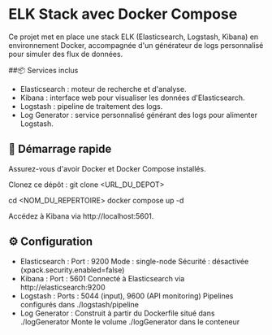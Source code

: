 # ELK Stack avec Docker Compose
Ce projet met en place une stack ELK (Elasticsearch, Logstash, Kibana) en environnement Docker, accompagnée d'un générateur de logs personnalisé pour simuler des flux de données.

##📦 Services inclus
- Elasticsearch : moteur de recherche et d'analyse.
- Kibana : interface web pour visualiser les données d'Elasticsearch.
- Logstash : pipeline de traitement des logs.
- Log Generator : service personnalisé générant des logs pour alimenter Logstash.​


## 🚀 Démarrage rapide
Assurez-vous d'avoir Docker et Docker Compose installés.​

Clonez ce dépôt :​
git clone <URL_DU_DEPOT>

cd <NOM_DU_REPERTOIRE>
docker compose up -d

Accédez à Kibana via http://localhost:5601.​

## ⚙️ Configuration
- Elasticsearch :
Port : 9200
Mode : single-node
Sécurité : désactivée (xpack.security.enabled=false)​
- Kibana :
Port : 5601
Connecté à Elasticsearch via http://elasticsearch:9200​
- Logstash :
Ports : 5044 (input), 9600 (API monitoring)
Pipelines configurés dans ./logstash/pipeline​
- Log Generator :
Construit à partir du Dockerfile situé dans ./logGenerator
Monte le volume ./logGenerator dans le conteneur​



